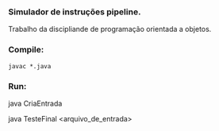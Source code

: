 ### Simulador de instruções pipeline.

Trabalho da discipliande de programação orientada a objetos.


### Compile: 
`javac *.java`

### Run:
java CriaEntrada

java TesteFinal <arquivo_de_entrada>

